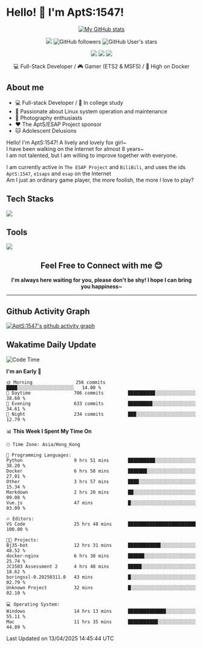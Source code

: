 # Hello! 👋 I'm AptS:1547! 

<div align="center">

 [![My GitHub stats](https://github-readme-stats.vercel.app/api?username=AptS-1547&show_icons=true&theme=transparent)](https://github.com/AptS-1547)

 ![](https://komarev.com/ghpvc/?username=AptS-1547&color=blue&style=flat-square)
 ![GitHub followers](https://img.shields.io/github/followers/AptS-1547?style=flat-square)
 ![GitHub User's stars](https://img.shields.io/github/stars/AptS-1547?style=flat-square)
 
 [![](https://img.shields.io/badge/website-4493f8?style=for-the-badge&logo=About.me&logoColor=white)](https://esaps.net/)
 [![](https://img.shields.io/badge/RSS-4493f8?style=for-the-badge&logo=rss&logoColor=white)](https://esaps.net/feed/)
 [![](https://img.shields.io/badge/Email-4493f8?style=for-the-badge&logo=gmail&logoColor=white)](mailto:apts-1547@esaps.net)

 💻 Full-Stack Developer / 🎮 Gamer (ETS2 & MSFS) / 🐋 High on Docker

</div>

## About me

- 💻 Full-stack Developer / 🏫 In college study
- 📶 Passionate about Linux system operation and maintenance
- 📸 Photography enthusiasts
- ❤ The AptS/ESAP Project sponsor
- 🐱 Adolescent Delusions

Hello! I'm AptS:1547! A lively and lovely fox girl~  
I have been walking on the Internet for almost 8 years~  
I am not talented, but I am willing to improve together with everyone.  

I am currently active in `The ESAP Project` and `BiliBili`, and uses the ids `AptS:1547`, `e1saps` and `esap` on the Internet  
Am I just an ordinary game player, the more foolish, the more I love to play?  

## Tech Stacks
<a href="https://skillicons.dev">
  <img src="https://skillicons.dev/icons?i=py,arduino,php,html,css,javascript,typescript,bash,java,kotlin,vue,go,nodejs,cpp,rust,tailwind" />
</a>
   
## Tools

<a href="https://skillicons.dev">
  <img src="https://skillicons.dev/icons?i=ae,pr,ps,au,blender,visualstudio,vscode,androidstudio,idea,anaconda,gradle,maven,npm,vite,yarn,cloudflare,docker,git,github,githubactions,jenkins,nginx,workers,wordpress,sentry,grafana,prometheus,postgres,mysql,mongodb,redis" />
</a>

## <div align="center"> Feel Free to Connect with me 😊 </div>

**<div align="center">I'm always here waiting for you, please don't be shy! I hope I can bring you happiness~</div>**

----------------------

## Github Activity Graph

[![AptS:1547's github activity graph](https://github-readme-activity-graph.vercel.app/graph?username=AptS-1547&theme=react-dark)](https://github.com/AptS-1547)

## Wakatime Daily Update

<!--START_SECTION:waka-->
![Code Time](http://img.shields.io/badge/Code%20Time-405%20hrs%2056%20mins-blue)

**I'm an Early 🐤** 

```text
🌞 Morning                256 commits         ████░░░░░░░░░░░░░░░░░░░░░   14.00 % 
🌆 Daytime                706 commits         ██████████░░░░░░░░░░░░░░░   38.60 % 
🌃 Evening                633 commits         █████████░░░░░░░░░░░░░░░░   34.61 % 
🌙 Night                  234 commits         ███░░░░░░░░░░░░░░░░░░░░░░   12.79 % 
```


📊 **This Week I Spent My Time On** 

```text
🕑︎ Time Zone: Asia/Hong_Kong

💬 Programming Languages: 
Python                   9 hrs 51 mins       ██████████░░░░░░░░░░░░░░░   38.20 % 
Docker                   6 hrs 58 mins       ███████░░░░░░░░░░░░░░░░░░   27.01 % 
Other                    3 hrs 57 mins       ████░░░░░░░░░░░░░░░░░░░░░   15.34 % 
Markdown                 2 hrs 20 mins       ██░░░░░░░░░░░░░░░░░░░░░░░   09.08 % 
Vue.js                   47 mins             █░░░░░░░░░░░░░░░░░░░░░░░░   03.09 % 

🔥 Editors: 
VS Code                  25 hrs 48 mins      █████████████████████████   100.00 % 

🐱‍💻 Projects: 
Bj35-bot                 12 hrs 31 mins      ████████████░░░░░░░░░░░░░   48.52 % 
docker-nginx             6 hrs 38 mins       ██████░░░░░░░░░░░░░░░░░░░   25.74 % 
JC1503 Assessment 2      4 hrs 48 mins       █████░░░░░░░░░░░░░░░░░░░░   18.62 % 
boringssl-0.20250311.0   43 mins             █░░░░░░░░░░░░░░░░░░░░░░░░   02.79 % 
Unknown Project          32 mins             █░░░░░░░░░░░░░░░░░░░░░░░░   02.10 % 

💻 Operating System: 
Windows                  14 hrs 13 mins      ██████████████░░░░░░░░░░░   55.11 % 
Mac                      11 hrs 35 mins      ███████████░░░░░░░░░░░░░░   44.89 % 
```


 Last Updated on 13/04/2025 14:45:44 UTC
<!--END_SECTION:waka-->
